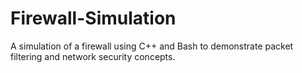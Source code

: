 # Firewall-Simulation
A simulation of a firewall using C++ and Bash to demonstrate packet filtering and network security concepts.
